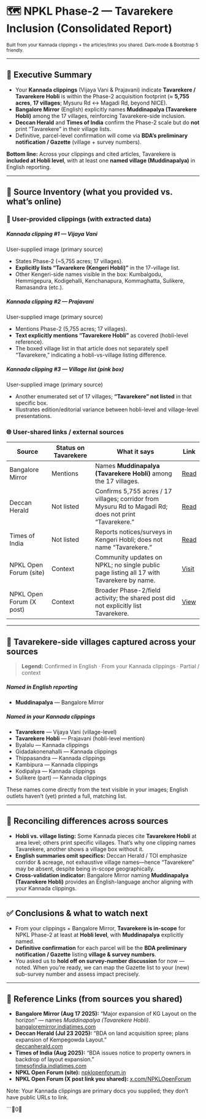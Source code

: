 <div class="container my-4 p-4 rounded-3 bg-dark text-light">

# 🗺️ NPKL Phase-2 — **Tavarekere Inclusion** (Consolidated Report)
<small class="text-secondary">Built from your Kannada clippings + the articles/links you shared. Dark-mode & Bootstrap 5 friendly.</small>

<hr class="border-secondary">

## 🔎 Executive Summary
- Your **Kannada clippings** (Vijaya Vani & Prajavani) indicate **Tavarekere / Tavarekere Hobli** is within the Phase-2 acquisition footprint (≈ **5,755 acres**, **17 villages**; Mysuru Rd ↔ Magadi Rd, beyond NICE).
- **Bangalore Mirror** (English) explicitly names **Muddinapalya (Tavarekere Hobli)** among the 17 villages, reinforcing Tavarekere-side inclusion.
- **Deccan Herald** and **Times of India** confirm the Phase-2 scale but do **not** print “Tavarekere” in their village lists.
- Definitive, parcel-level confirmation will come via **BDA’s preliminary notification / Gazette** (village + survey numbers).

<div class="alert alert-info mt-3">
<b>Bottom line:</b> Across your clippings and cited articles, Tavarekere is <b>included at Hobli level</b>, with at least one <b>named village (Muddinapalya)</b> in English reporting.
</div>

<hr class="border-secondary">

## 🧾 Source Inventory (what you provided vs. what’s online)

### 📰 User-provided clippings (with extracted data)

<div class="card bg-secondary-subtle text-light border-secondary mb-3">
  <div class="card-body">
    <h5 class="card-title mb-1">Kannada clipping #1 — <span class="badge bg-primary">Vijaya Vani</span></h5>
    <p class="mb-2 small text-secondary">User-supplied image (primary source)</p>
    <ul class="mb-0">
      <li>States Phase-2 (~5,755 acres; 17 villages).</li>
      <li><b>Explicitly lists “Tavarekere (Kengeri Hobli)”</b> in the 17-village list.</li>
      <li>Other Kengeri-side names visible in the box: Kumbalgodu, Hemmigepura, Kodigehalli, Kenchanapura, Kommaghatta, Sulikere, Ramasandra (etc.).</li>
    </ul>
  </div>
</div>

<div class="card bg-secondary-subtle text-light border-secondary mb-3">
  <div class="card-body">
    <h5 class="card-title mb-1">Kannada clipping #2 — <span class="badge bg-primary">Prajavani</span></h5>
    <p class="mb-2 small text-secondary">User-supplied image (primary source)</p>
    <ul class="mb-0">
      <li>Mentions Phase-2 (5,755 acres; 17 villages).</li>
      <li><b>Text explicitly mentions “Tavarekere Hobli”</b> as covered (hobli-level reference).</li>
      <li>The boxed village list in that article does not separately spell “Tavarekere,” indicating a hobli-vs-village listing difference.</li>
    </ul>
  </div>
</div>

<div class="card bg-secondary-subtle text-light border-secondary mb-3">
  <div class="card-body">
    <h5 class="card-title mb-1">Kannada clipping #3 — Village list (pink box)</h5>
    <p class="mb-2 small text-secondary">User-supplied image (primary source)</p>
    <ul class="mb-0">
      <li>Another enumerated set of 17 villages; <b>“Tavarekere” not listed</b> in that specific box.</li>
      <li>Illustrates edition/editorial variance between hobli-level and village-level presentations.</li>
    </ul>
  </div>
</div>

### 🌐 User-shared links / external sources

<div class="table-responsive">
<table class="table table-dark table-striped table-bordered align-middle">
  <thead class="table-secondary text-dark">
    <tr>
      <th>Source</th>
      <th>Status on Tavarekere</th>
      <th>What it says</th>
      <th>Link</th>
    </tr>
  </thead>
  <tbody>
    <tr>
      <td><span class="badge bg-primary">Bangalore Mirror</span></td>
      <td><span class="badge bg-success">Mentions</span></td>
      <td>Names <b>Muddinapalya (Tavarekere Hobli)</b> among the 17 villages.</td>
      <td><a class="link-info" target="_blank" href="https://bangaloremirror.indiatimes.com/bangalore/civic/major-expansion-of-kg-layout-on-the-horizon/articleshow/123339225.cms">Read</a></td>
    </tr>
    <tr>
      <td><span class="badge bg-secondary">Deccan Herald</span></td>
      <td><span class="badge bg-warning text-dark">Not listed</span></td>
      <td>Confirms 5,755 acres / 17 villages; corridor from Mysuru Rd to Magadi Rd; does not print “Tavarekere.”</td>
      <td><a class="link-info" target="_blank" href="https://www.deccanherald.com/india/karnataka/bda-on-land-acquisition-spree-plans-expansion-of-kempegowda-layout-3645255">Read</a></td>
    </tr>
    <tr>
      <td><span class="badge bg-secondary">Times of India</span></td>
      <td><span class="badge bg-warning text-dark">Not listed</span></td>
      <td>Reports notices/surveys in Kengeri Hobli; does not name “Tavarekere.”</td>
      <td><a class="link-info" target="_blank" href="https://timesofindia.indiatimes.com/city/bengaluru/bangalore-development-authority-issues-notice-to-property-owners-in-backdrop-of-layout-expansion/articleshow/123172057.cms">Read</a></td>
    </tr>
    <tr>
      <td><span class="badge bg-secondary">NPKL Open Forum (site)</span></td>
      <td><span class="badge bg-secondary">Context</span></td>
      <td>Community updates on NPKL; no single public page listing all 17 with Tavarekere by name.</td>
      <td><a class="link-info" target="_blank" href="https://www.npklopenforum.in/">Visit</a></td>
    </tr>
    <tr>
      <td><span class="badge bg-secondary">NPKL Open Forum (X post)</span></td>
      <td><span class="badge bg-secondary">Context</span></td>
      <td>Broader Phase-2/field activity; the shared post did not explicitly list Tavarekere.</td>
      <td><a class="link-info" target="_blank" href="https://x.com/NPKLOpenForum?t=IUitCMIVaXu3SCiAgnSPmA&s=09">View</a></td>
    </tr>
  </tbody>
</table>
</div>

<hr class="border-secondary">

## 📍 Tavarekere-side villages captured across your sources
> **Legend:** <span class="badge bg-success">Confirmed in English</span> · <span class="badge bg-primary">From your Kannada clippings</span> · <span class="badge bg-secondary">Partial / context</span>

<div class="row gy-2">
  <div class="col-md-6">
    <div class="card bg-secondary-subtle text-light border-secondary h-100">
      <div class="card-body">
        <h5 class="card-title">Named in English reporting</h5>
        <ul class="mb-0">
          <li><b>Muddinapalya</b> — <span class="badge bg-success">Bangalore Mirror</span></li>
        </ul>
      </div>
    </div>
  </div>
  <div class="col-md-6">
    <div class="card bg-secondary-subtle text-light border-secondary h-100">
      <div class="card-body">
        <h5 class="card-title">Named in your Kannada clippings</h5>
        <ul class="mb-0">
          <li><b>Tavarekere</b> — <span class="badge bg-primary">Vijaya Vani</span> (village-level)</li>
          <li><b>Tavarekere Hobli</b> — <span class="badge bg-primary">Prajavani</span> (hobli-level mention)</li>
          <li>Byalalu — <span class="badge bg-primary">Kannada clippings</span></li>
          <li>Gidadakonenahalli — <span class="badge bg-primary">Kannada clippings</span></li>
          <li>Thippasandra — <span class="badge bg-primary">Kannada clippings</span></li>
          <li>Kambipura — <span class="badge bg-primary">Kannada clippings</span></li>
          <li>Kodipalya — <span class="badge bg-primary">Kannada clippings</span></li>
          <li>Sulikere (part) — <span class="badge bg-primary">Kannada clippings</span></li>
        </ul>
        <p class="small text-warning mt-2 mb-0">These names come directly from the text visible in your images; English outlets haven’t (yet) printed a full, matching list.</p>
      </div>
    </div>
  </div>
</div>

<hr class="border-secondary">

## 🧩 Reconciling differences across sources
- **Hobli vs. village listing:** Some Kannada pieces cite **Tavarekere Hobli** at area level; others print specific villages. That’s why one clipping names Tavarekere, another shows a village box without it.
- **English summaries omit specifics:** Deccan Herald / TOI emphasize corridor & acreage, not exhaustive village names—hence “Tavarekere” may be absent, despite being in-scope geographically.
- **Cross-validation indicator:** Bangalore Mirror naming **Muddinapalya (Tavarekere Hobli)** provides an English-language anchor aligning with your Kannada clippings.

<hr class="border-secondary">

## ✅ Conclusions & what to watch next
- From your clippings + Bangalore Mirror, **Tavarekere is in-scope** for NPKL Phase-2 at least at **Hobli level**, with **Muddinapalya** explicitly named.
- **Definitive confirmation** for each parcel will be the **BDA preliminary notification / Gazette** listing **village & survey numbers**.  
- You asked us to **hold off on survey-number discussion** for now — noted. When you’re ready, we can map the Gazette list to your (new) sub-survey number and assess impact precisely.

<hr class="border-secondary">

## 🔖 Reference Links (from sources you shared)
- **Bangalore Mirror (Aug 17 2025):** “Major expansion of KG Layout on the horizon” — names <i>Muddinapalya (Tavarekere Hobli)</i>.  
  <a class="link-info" target="_blank" href="https://bangaloremirror.indiatimes.com/bangalore/civic/major-expansion-of-kg-layout-on-the-horizon/articleshow/123339225.cms">bangaloremirror.indiatimes.com</a>
- **Deccan Herald (Jul 23 2025):** “BDA on land acquisition spree; plans expansion of Kempegowda Layout.”  
  <a class="link-info" target="_blank" href="https://www.deccanherald.com/india/karnataka/bda-on-land-acquisition-spree-plans-expansion-of-kempegowda-layout-3645255">deccanherald.com</a>
- **Times of India (Aug 2025):** “BDA issues notice to property owners in backdrop of layout expansion.”  
  <a class="link-info" target="_blank" href="https://timesofindia.indiatimes.com/city/bengaluru/bangalore-development-authority-issues-notice-to-property-owners-in-backdrop-of-layout-expansion/articleshow/123172057.cms">timesofindia.indiatimes.com</a>
- **NPKL Open Forum (site):** <a class="link-info" target="_blank" href="https://www.npklopenforum.in/">npklopenforum.in</a>  
- **NPKL Open Forum (X post link you shared):** <a class="link-info" target="_blank" href="https://x.com/NPKLOpenForum?t=IUitCMIVaXu3SCiAgnSPmA&s=09">x.com/NPKLOpenForum</a>

<p class="small text-secondary mt-2 mb-0">Note: Your Kannada clippings are primary docs you supplied; they don’t have public URLs to link.</p>

</div>
```0
